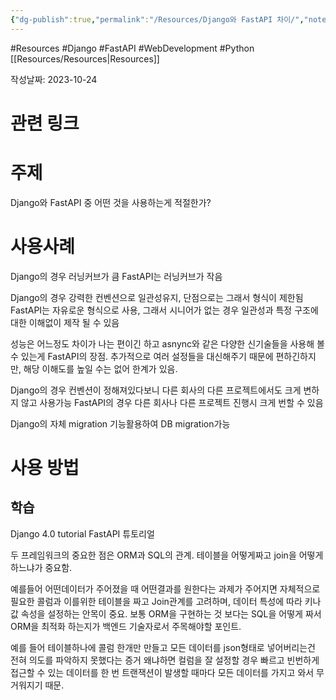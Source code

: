 ```yaml
---
{"dg-publish":true,"permalink":"/Resources/Django와 FastAPI 차이/","noteIcon":"","created":"2023-10-24T21:52:00.511+09:00","updated":"2023-12-21T21:35:35.040+09:00"}
---
```


#Resources #Django #FastAPI #WebDevelopment #Python 
[[Resources/Resources\|Resources]]




작성날짜: 2023-10-24


# 관련 링크
# 주제
Django와 FastAPI 중 어떤 것을 사용하는게 적절한가?

# 사용사례
Django의 경우 러닝커브가 큼
FastAPI는 러닝커브가 작음

Django의 경우 강력한 컨벤션으로 일관성유지, 단점으로는 그래서 형식이 제한됨
FastAPI는 자유로운 형식으로 사용, 그래서 시니어가 없는 경우 일관성과 특정 구조에 대한 이해없이 제작 될 수 있음

성능은 어느정도 차이가 나는 편이긴 하고 asnync와 같은 다양한 신기술들을 사용해 볼 수 있는게 FastAPI의 장점.
추가적으로 여러 설정들을 대신해주기 때문에 편하긴하지만, 해당 이해도를 높일 수는 없어 한계가 있음.

Django의 경우 컨벤션이 정해져있다보니 다른 회사의 다른 프로젝트에서도 크게 변하지 않고 사용가능
FastAPI의 경우 다른 회사나 다른 프로젝트 진행시 크게 번할 수 있음

Django의 자체 migration 기능활용하여 DB migration가능


# 사용 방법
## 학습
Django 4.0 tutorial
FastAPI 튜토리얼

두 프레임워크의 중요한 점은 ORM과 SQL의 관계.
테이블을 어떻게짜고 join을 어떻게 하느냐가 중요함.

예를들어 어떤데이터가 주어졌을 때 어떤결과를 원한다는 과제가 주어지면 
자체적으로 필요한 콜럼과 이를위한 테이블을 짜고 Join관계를 고려하며, 데이터 특성에 따라 키나 값 속성을 설정하는 안목이 중요.
보통 ORM을 구현하는 것 보다는 SQL을 어떻게 짜서 ORM을 최적화 하는지가 백엔드 기술자로서 주목해야할 포인트.

예를 들어 테이블하나에 콜럼 한개만 만들고 모든 데이터를 json형태로 넣어버리는건 전혀 의도를 파악하지 못했다는 증거
왜냐하면 컬럼을 잘 설정할 경우 빠르고 빈번하게 접근할 수 있는 데이터를 한 번 트랜잭션이 발생할 때마다 모든 데이터를 가지고 와서 무거워지기 때문.
